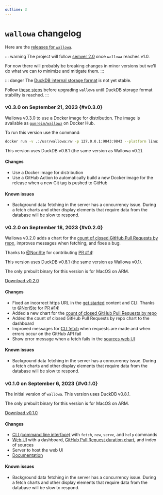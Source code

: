 ```yaml
---
outline: 3
---
```

# `wallowa` changelog

Here are the [releases for `wallowa`](https://github.com/gunrein/wallowa/releases).

::: warning
The project will follow [semver 2.0](https://semver.org/) once `wallowa` reaches v1.0.

For now there will probably be breaking changes in minor versions but we'll do what we can to minimize and mitigate them.
:::

::: danger
The [DuckDB internal storage format](https://duckdb.org/internals/storage) is not yet stable.

Follow [these steps](https://duckdb.org/internals/storage#how-to-move-between-storage-formats)
before upgrading `wallowa` until DuckDB storage format stability is reached.
:::

### v0.3.0 on September 21, 2023 {#v0.3.0}

Wallowa v0.3.0 to use a Docker image for distribution. The image is available as [`gunrein/wallowa`](https://hub.docker.com/r/gunrein/wallowa) on Docker Hub.

To run this version use the command:

```sh
docker run -v .:/usr/wallowa:rw -p 127.0.0.1:9843:9843 --platform linux/amd64 gunrein/wallowa:0.3.0`
```

This version uses DuckDB v0.8.1 (the same version as Wallowa v0.2).

#### Changes

- Use a Docker image for distribution
- Use a GitHub Action to automatically build a new Docker image for the release when a new Git tag is pushed to GitHub

#### Known issues

- Background data fetching in the server has a concurrency issue. During a fetch charts and other display elements that require data from the database will be slow to respond.

### v0.2.0 on September 18, 2023 {#v0.2.0}

Wallowa v0.2.0 adds a chart for the [​count of closed GitHub Pull Requests by repo](https://www.wallowa.io/docs/sources/github#closed-pr-count)​, improves messages when fetching, and fixes a bug.

Thanks to [@NoriSte](https://github.com/NoriSte) for contributing [PR #14](https://github.com/gunrein/wallowa/pull/14)!

This version uses DuckDB v0.8.1 (the same version as Wallowa v0.1).

The only prebuilt binary for this version is for MacOS on ARM.

[Download v0.2.0](https://github.com/gunrein/wallowa/releases/tag/v0.2.0)

#### Changes

- Fixed an incorrect https URL in the [get started](https://www.wallowa.io/docs/get-started) content and CLI. Thanks to [@NoriSte](https://github.com/NoriSte) for [PR #14](https://github.com/gunrein/wallowa/pull/14)!
- Added a new chart for the [count of closed GitHub Pull Requests by repo](https://www.wallowa.io/docs/sources/github#closed-pr-count)
- Added the count of closed GitHub Pull Requests by repo chart to the dashboard
- Improved messages for [CLI fetch](https://www.wallowa.io/docs/cli#wallowa-fetch) when requests are made and when errors occur on the GitHub API fail
- Show error message when a fetch fails in the [sources web UI](https://www.wallowa.io/docs/web-ui#sources)

#### Known issues

- Background data fetching in the server has a concurrency issue. During a fetch charts and other display elements that require data from the database will be slow to respond.

### v0.1.0 on September 6, 2023 {#v0.1.0}

The initial version of `wallowa`. This version uses DuckDB v0.8.1.

The only prebuilt binary for this version is for MacOS on ARM.

[Download v0.1.0](https://github.com/gunrein/wallowa/releases/tag/v0.1.0)

#### Changes

- [CLI (command line interface)](https://www.wallowa.io/docs/cli) with `fetch`, `new`, `serve`, and `help` commands
- [Web UI](https://www.wallowa.io/docs/web-ui) with a dashboard, [GitHub Pull Request duration chart](https://www.wallowa.io/docs/sources/github), and index of sources
- Server to host the web UI
- [Documentation](http://www.wallowa.io/docs/)

#### Known issues

- Background data fetching in the server has a concurrency issue. During a fetch charts and other display elements that require data from the database will be slow to respond.
